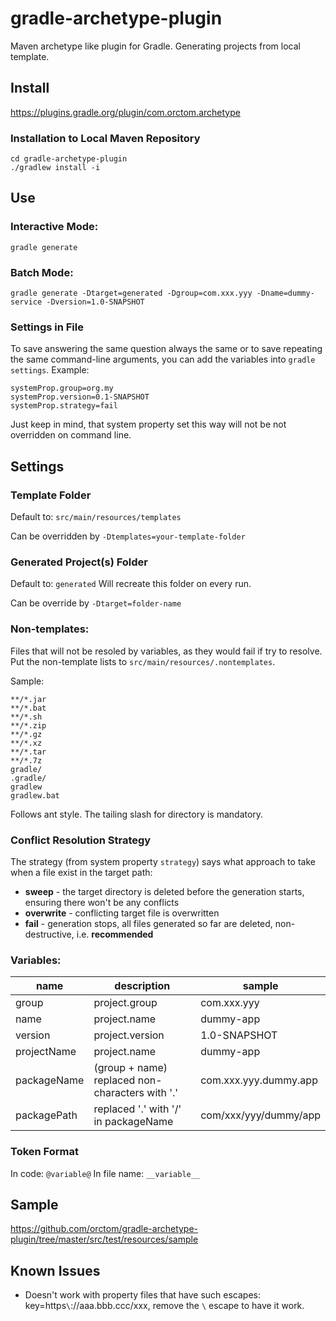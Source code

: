 # gradle-archetype-plugin

Maven archetype like plugin for Gradle.
Generating projects from local template.

## Install
https://plugins.gradle.org/plugin/com.orctom.archetype

### Installation to Local Maven Repository

```
cd gradle-archetype-plugin
./gradlew install -i
```

## Use

### Interactive Mode:
```
gradle generate
```

### Batch Mode:
```
gradle generate -Dtarget=generated -Dgroup=com.xxx.yyy -Dname=dummy-service -Dversion=1.0-SNAPSHOT
```

### Settings in File

To save answering the same question always the same or to save repeating the same command-line arguments, you
can add the variables into `gradle settings`. Example:

```
systemProp.group=org.my
systemProp.version=0.1-SNAPSHOT
systemProp.strategy=fail
```

Just keep in mind, that system property set this way will not be not overridden on command line.

## Settings

### Template Folder
Default to: `src/main/resources/templates`

Can be overridden by `-Dtemplates=your-template-folder`

### Generated Project(s) Folder
Default to: `generated`
Will recreate this folder on every run.

Can be override by `-Dtarget=folder-name`

### Non-templates:
Files that will not be resoled by variables, as they would fail if try to resolve.
Put the non-template lists to `src/main/resources/.nontemplates`.

Sample:
```
**/*.jar
**/*.bat
**/*.sh
**/*.zip
**/*.gz
**/*.xz
**/*.tar
**/*.7z
gradle/
.gradle/
gradlew
gradlew.bat
```

Follows ant style. The tailing slash for directory is mandatory.

### Conflict Resolution Strategy

The strategy (from system property `strategy`) says what approach to take when a file exist in the target path:
 
  * **sweep** - the target directory is deleted before the generation starts,
   ensuring there won't be any conflicts
  * **overwrite** - conflicting target file is overwritten
  * **fail** - generation stops, all files generated so far are deleted, non-destructive, i.e. **recommended** 
 

### Variables:

| name | description | sample |
| ---- | ----------- | ------ |
| group | project.group | com.xxx.yyy |
| name  | project.name  | dummy-app |
| version | project.version | 1.0-SNAPSHOT |
| projectName | project.name | dummy-app |
| packageName | (group + name) replaced non-characters with '.' | com.xxx.yyy.dummy.app |
| packagePath | replaced '.' with '/' in packageName | com/xxx/yyy/dummy/app |

### Token Format
In code: `@variable@`
In file name: `__variable__`

## Sample
https://github.com/orctom/gradle-archetype-plugin/tree/master/src/test/resources/sample

## Known Issues
 * Doesn't work with property files that have such escapes: key=https`\`://aaa.bbb.ccc/xxx, remove the `\` escape to have it work.